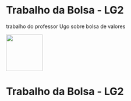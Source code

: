 <h1 align="LEFT"> Trabalho da Bolsa - LG2 </h1>

trabalho do professor Ugo sobre bolsa de valores </h1>


<img src="https://dev.java/assets/images/java-logo-vert-blk.png" width="100px">

















<h1 align="LEFT"> Trabalho da Bolsa - LG2 </h1>


































































































